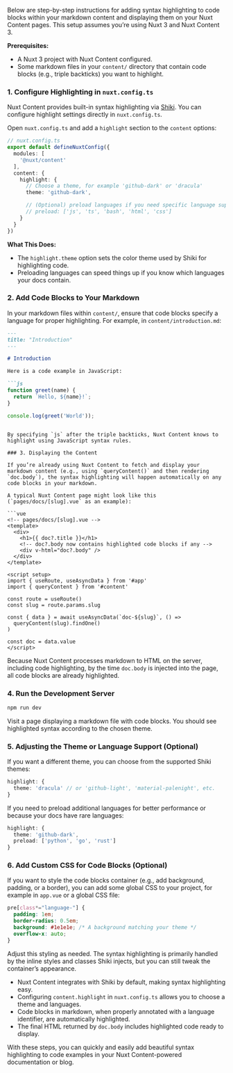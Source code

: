 Below are step-by-step instructions for adding syntax highlighting to code blocks within your markdown content and displaying them on your Nuxt Content pages. This setup assumes you’re using Nuxt 3 and Nuxt Content 3.

**Prerequisites:**
- A Nuxt 3 project with Nuxt Content configured.
- Some markdown files in your `content/` directory that contain code blocks (e.g., triple backticks) you want to highlight.

### 1. Configure Highlighting in `nuxt.config.ts`

Nuxt Content provides built-in syntax highlighting via [Shiki](https://shiki.matsu.io/). You can configure highlight settings directly in `nuxt.config.ts`.

Open `nuxt.config.ts` and add a `highlight` section to the `content` options:

```ts
// nuxt.config.ts
export default defineNuxtConfig({
  modules: [
    '@nuxt/content'
  ],
  content: {
    highlight: {
      // Choose a theme, for example 'github-dark' or 'dracula'
      theme: 'github-dark',

      // (Optional) preload languages if you need specific language support
      // preload: ['js', 'ts', 'bash', 'html', 'css']
    }
  }
})
```

**What This Does:**
- The `highlight.theme` option sets the color theme used by Shiki for highlighting code.
- Preloading languages can speed things up if you know which languages your docs contain.

### 2. Add Code Blocks to Your Markdown

In your markdown files within `content/`, ensure that code blocks specify a language for proper highlighting. For example, in `content/introduction.md`:

```md
---
title: "Introduction"
---

# Introduction

Here is a code example in JavaScript:

```js
function greet(name) {
  return `Hello, ${name}!`;
}

console.log(greet('World'));
```
```

By specifying `js` after the triple backticks, Nuxt Content knows to highlight using JavaScript syntax rules.

### 3. Displaying the Content

If you’re already using Nuxt Content to fetch and display your markdown content (e.g., using `queryContent()` and then rendering `doc.body`), the syntax highlighting will happen automatically on any code blocks in your markdown.

A typical Nuxt Content page might look like this (`pages/docs/[slug].vue` as an example):

```vue
<!-- pages/docs/[slug].vue -->
<template>
  <div>
    <h1>{{ doc?.title }}</h1>
    <!-- doc?.body now contains highlighted code blocks if any -->
    <div v-html="doc?.body" />
  </div>
</template>

<script setup>
import { useRoute, useAsyncData } from '#app'
import { queryContent } from '#content'

const route = useRoute()
const slug = route.params.slug

const { data } = await useAsyncData(`doc-${slug}`, () =>
  queryContent(slug).findOne()
)

const doc = data.value
</script>
```

Because Nuxt Content processes markdown to HTML on the server, including code highlighting, by the time `doc.body` is injected into the page, all code blocks are already highlighted.

### 4. Run the Development Server

```bash
npm run dev
```

Visit a page displaying a markdown file with code blocks. You should see highlighted syntax according to the chosen theme.

### 5. Adjusting the Theme or Language Support (Optional)

If you want a different theme, you can choose from the supported Shiki themes:

```ts
highlight: {
  theme: 'dracula' // or 'github-light', 'material-palenight', etc.
}
```

If you need to preload additional languages for better performance or because your docs have rare languages:

```ts
highlight: {
  theme: 'github-dark',
  preload: ['python', 'go', 'rust']
}
```

### 6. Add Custom CSS for Code Blocks (Optional)

If you want to style the code blocks container (e.g., add background, padding, or a border), you can add some global CSS to your project, for example in `app.vue` or a global CSS file:

```css
pre[class*="language-"] {
  padding: 1em;
  border-radius: 0.5em;
  background: #1e1e1e; /* A background matching your theme */
  overflow-x: auto;
}
```

Adjust this styling as needed. The syntax highlighting is primarily handled by the inline styles and classes Shiki injects, but you can still tweak the container’s appearance.

- Nuxt Content integrates with Shiki by default, making syntax highlighting easy.
- Configuring `content.highlight` in `nuxt.config.ts` allows you to choose a theme and languages.
- Code blocks in markdown, when properly annotated with a language identifier, are automatically highlighted.
- The final HTML returned by `doc.body` includes highlighted code ready to display.

With these steps, you can quickly and easily add beautiful syntax highlighting to code examples in your Nuxt Content-powered documentation or blog.
